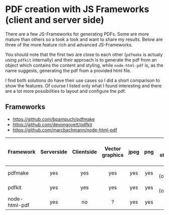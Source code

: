 # PDF creation with JS Frameworks (client and server side)

There are a few JS-Frameworks for generating PDFs. Some are more mature than others so a took a look and want to share my results. Below are three of the more feature rich and advanced JS-Frameworks. 

You should note that the first two are close to each other (`pdfmake` is actualy using `pdfkit` internally) and their approach is to generate the pdf from an object which contains the content and styling, while `node-html-pdf` is, as the name suggests, generating the pdf from a provided html file. 

I find both solutions do have their use cases so I did a short comparison to show the features. Of course I listed only what I found interesting and there are a lot more possibilities to layout and configure the pdf.

## Frameworks
- https://github.com/bpampuch/pdfmake
- https://github.com/devongovett/pdfkit
- https://github.com/marcbachmann/node-html-pdf

|Framework    |Serverside|Clientside|Vector graphics|jpeg|png|css styling |html2pdf conversion|font embedding|create from js-object|
|:------------|:--------:|:--------:|:-------------:|:--:|:-:|:----------:|:-----------------:|:------------:|:----------------:|
|pdfmake      | yes      | yes      |yes            |yes |yes|yes (object)|no                 |yes           |yes               |
|pdfkit       | yes      | yes      |yes            |yes |yes|yes (object)|no                 |yes           |yes               |
|node-html-pdf| yes      | no       |?              |yes |yes|yes         |yes                |yes           |no                |
